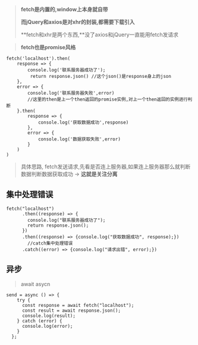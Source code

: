 > **fetch是内置的,window上本身就自带**
>
> **而jQuery和axios是对xhr的封装,都需要下载引入**
>
> **fetch和xhr是两个东西,**没了axios和jQuery一直能用fetch发请求

> **fetch也是promise风格**

```react
fetch('localhost').then(
	response => {
		console.log('联系服务器成功了');
         return response.json() //这个json()是response身上的json 
    },
    error => {
    	console.log('联系服务器失败',error)
        //这里的then是上一个then返回的promise实例,对上一个then返回的实例进行判断
    }.then(
		response => {
    		console.log('获取数据成功',response)
    	},
        error => {
            console.log('数据获取失败',error)
        }
	)
)
```

> 具体思路, fetch发送请求,先看是否连上服务器,如果连上服务器那么就判断数据判断数据获取成功 -> **这就是关注分离**

## 集中处理错误

```react
fetch("localhost")
      .then((response) => {
        console.log("联系服务器成功了");
        return response.json();
      })
      .then((response) => {console.log("获取数据成功", response);})
		//catch集中处理错误
      .catch((error) => {console.log("请求出错", error);})
```

## 异步

> await asycn

```react
send = async () => {
    try {
      const response = await fetch("localhost");
      const result = await response.json();
      console.log(result);
    } catch (error) {
      console.log(error);
    }
  };
```


